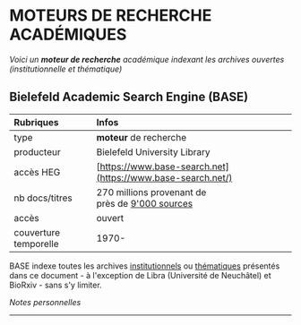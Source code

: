 # MOTEURS DE RECHERCHE ACADÉMIQUES

*Voici un **moteur de recherche** académique indexant les archives ouvertes (institutionnelle et thématique)*   

## Bielefeld Academic Search Engine (BASE)

| Rubriques | Infos |
| :-------- | :---- |
| type | **moteur** de recherche |
| producteur | Bielefeld University Library |
| accès HEG | [https://www.base-search.net](https://www.base-search.net/) |
| nb docs/titres | 270 millions provenant de <br/>près de [9'000 sources](https://www.base-search.net/about/en/about_sources_date.php) |
| accès | ouvert |
| couverture temporelle | 1970- |

BASE indexe toutes les archives [institutionnels](../04-archives-ouvertes/archives-institutionnelles.md) ou [thématiques](../04-archives-ouvertes/archives-thematiques.md) présentés dans ce document - à l'exception de Libra (Université de Neuchâtel) et BioRxiv - sans s'y limiter.

*Notes personnelles*

---
